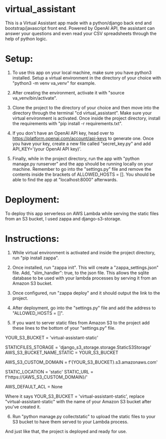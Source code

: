 # virtual_assistant

This is a Virtual Assistant app made with a python/django back end and bootstrap/javascript front end. Powered by OpenAI API, the assistant can answer your questions and even read your CSV spreadsheets through the help of python logic.

# Setup:

1. To use this app on your local machine, make sure you have python3 installed. Setup a virtual environment in the directory of your choice with "python3 -m venv va_venv" for example.

2. After creating the environment, activate it with "source va_venv/bin/activate".

3. Clone the project to the directory of your choice and then move into the directory through the terminal "cd virtual_assistant". Make sure your virtual environment is activated. Once inside the project directory, install the requirements with "pip install -r requirements.txt".

4. If you don't have an OpenAI API key, head over to https://platform.openai.com/account/api-keys to generate one. Once you have your key, create a new file called "secret_key.py" and add API_KEY='(your OpenAI API key)'.

5. Finally, while in the project directory, run the app with "python manage.py runserver" and the app should be running locally on your machine. Remember to go into the "settings.py" file and remove the contents inside the brackets of ALLOWED_HOSTS = []. You should be able to find the app at "localhost:8000" afterwards.

# Deployment:

To deploy this app serverless on AWS Lambda while serving the static files from an S3 bucket, I used zappa and django-s3-storage.

# Instructions:

1. While virtual environment is activated and inside the project directory, run "pip install zappa".

2. Once installed, run "zappa init". This will create a "zappa_settings.json" file. Add, "slim_handler": true, to the json file. This allows the sqlite database to be used with your lambda processes by serving it from an Amazon S3 bucket.

3. Once configured, run "zappa deploy" and it should output the link to the project.

4. After deployment, go into the "settings.py" file and add the address to "ALLOWED_HOSTS = []".

5. If you want to server static files from Amazon S3 to the project add these lines to the bottom of your "settings.py" file.



YOUR_S3_BUCKET = 'virtual-assistant-static'

STATICFILES_STORAGE = 'django_s3_storage.storage.StaticS3Storage'
AWS_S3_BUCKET_NAME_STATIC = YOUR_S3_BUCKET

AWS_S3_CUSTOM_DOMAIN = f'{YOUR_S3_BUCKET}.s3.amazonaws.com'

STATIC_LOCATION = 'static'
STATIC_URL = f'https://{AWS_S3_CUSTOM_DOMAIN}/'

AWS_DEFAULT_ACL = None



Where it says YOUR_S3_BUCKET = 'virtual-assistant-static', replace "virtual-assistant-static" with the name of your Amazon S3 bucket after you've created it.

6. Run "python manage.py collectstatic" to upload the static files to your S3 bucket to have them served to your Lambda process.



And just like that, the project is deployed and ready for use.